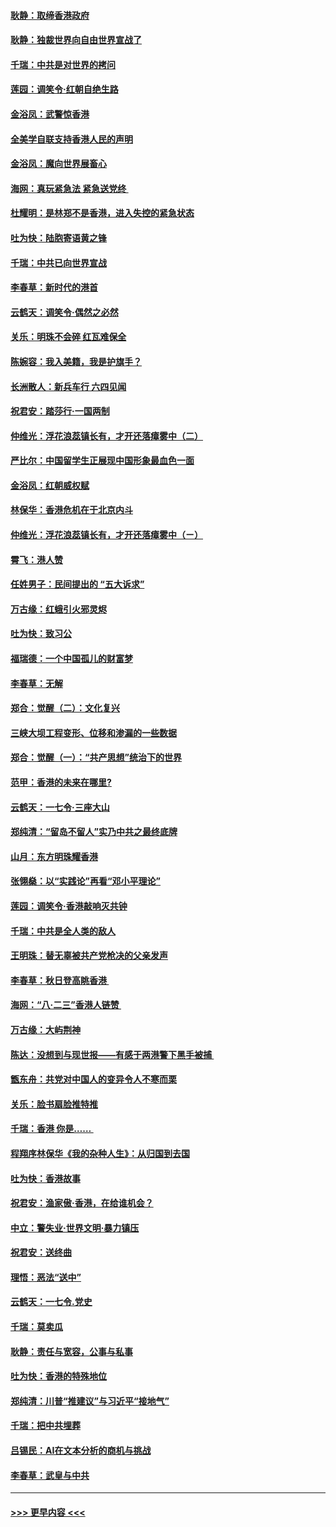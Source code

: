 #### [耿静：取缔香港政府](../pages/nsc993/n11494218.md?t=09030500) 
#### [耿静：独裁世界向自由世界宣战了](../pages/nsc993/n11494190.md?t=09030500) 
#### [千瑞：中共是对世界的拷问](../pages/nsc993/n11493021.md?t=09030500) 
#### [莲园：调笑令‧红朝自绝生路](../pages/nsc993/n11493011.md?t=09030500) 
#### [金浴凤：武警惊香港](../pages/nsc993/n11492994.md?t=09030500) 
#### [全美学自联支持香港人民的声明](../pages/nsc993/n11492630.md?t=09030500) 
#### [金浴凤：魔向世界展畜心](../pages/nsc993/n11492599.md?t=09030500) 
#### [海网：真玩紧急法 紧急送党终 ](../pages/nsc993/n11492535.md?t=09030500) 
#### [杜耀明：是林郑不是香港，进入失控的紧急状态](../pages/nsc993/n11491420.md?t=09030500) 
#### [吐为快：陆胞寄语黄之锋](../pages/nsc993/n11491117.md?t=09030500) 
#### [千瑞：中共已向世界宣战](../pages/nsc993/n11490123.md?t=09030500) 
#### [李春草：新时代的港首](../pages/nsc993/n11489864.md?t=09030500) 
#### [云鹤天：调笑令·偶然之必然](../pages/nsc993/n11489701.md?t=09030500) 
#### [关乐：明珠不会碎 红瓦难保全](../pages/nsc993/n11489647.md?t=09030500) 
#### [陈婉容：我入美籍，我是护旗手？](../pages/nsc993/n11487908.md?t=09030500) 
#### [长洲散人：新兵车行 六四见闻](../pages/nsc993/n11487729.md?t=09030500) 
#### [祝君安：踏莎行‧一国两制](../pages/nsc993/n11487699.md?t=09030500) 
#### [仲维光：浮花浪蕊镇长有，才开还落瘴雾中（二）](../pages/nsc993/n11483286.md?t=09030500) 
#### [严比尔：中国留学生正展现中国形象最血色一面](../pages/nsc993/n11485145.md?t=09030500) 
#### [金浴凤：红朝威权赋](../pages/nsc993/n11485191.md?t=09030500) 
#### [林保华：香港危机在于北京内斗](../pages/nsc993/n11484593.md?t=09030500) 
#### [仲维光：浮花浪蕊镇长有，才开还落瘴雾中（ㄧ）](../pages/nsc993/n11483259.md?t=09030500) 
#### [霄飞：港人赞](../pages/nsc993/n11482957.md?t=09030500) 
#### [任姓男子：民间提出的 “五大诉求”](../pages/nsc993/n11482897.md?t=09030500) 
#### [万古缘：红蛾引火邪灵烬](../pages/nsc993/n11482886.md?t=09030500) 
#### [吐为快：致习公](../pages/nsc993/n11482867.md?t=09030500) 
#### [福瑞德：一个中国孤儿的财富梦](../pages/nsc993/n11482817.md?t=09030500) 
#### [李春草：无解](../pages/nsc993/n11482791.md?t=09030500) 
#### [郑合：觉醒（二）：文化复兴](../pages/nsc993/n11478025.md?t=09030500) 
#### [三峡大坝工程变形、位移和渗漏的一些数据](../pages/nsc993/n11478232.md?t=09030500) 
#### [郑合：觉醒（一）：“共产思想”统治下的世界](../pages/nsc993/n11477663.md?t=09030500) 
#### [范甲：香港的未来在哪里?](../pages/nsc993/n11477249.md?t=09030500) 
#### [云鹤天：一七令·三座大山](../pages/nsc993/n11477192.md?t=09030500) 
#### [郑纯清：“留岛不留人”实乃中共之最终底牌](../pages/nsc993/n11476160.md?t=09030500) 
#### [山月：东方明珠耀香港](../pages/nsc993/n11476077.md?t=09030500) 
#### [张翎燊：以“实践论”再看“邓小平理论”](../pages/nsc993/n11475733.md?t=09030500) 
#### [莲园：调笑令‧香港敲响灭共钟](../pages/nsc993/n11475723.md?t=09030500) 
#### [千瑞：中共是全人类的敌人](../pages/nsc993/n11475329.md?t=09030500) 
#### [王明珠：替无辜被共产党枪决的父亲发声](../pages/nsc993/n11474570.md?t=09030500) 
#### [李春草：秋日登高眺香港 ](../pages/nsc993/n11474491.md?t=09030500) 
#### [海网：“八·二三”香港人链赞 ](../pages/nsc993/n11474538.md?t=09030500) 
#### [万古缘：大屿荆神](../pages/nsc993/n11474401.md?t=09030500) 
#### [陈达：没想到与现世报——有感于两港警下黑手被捕 ](../pages/nsc993/n11472557.md?t=09030500) 
#### [甑东舟：共党对中国人的变异令人不寒而栗](../pages/nsc993/n11472496.md?t=09030500) 
#### [关乐：脸书扇脸推特推](../pages/nsc993/n11472488.md?t=09030500) 
#### [千瑞：香港  你是…… ](../pages/nsc993/n11472459.md?t=09030500) 
#### [程翔序林保华《我的杂种人生》：从归国到去国](../pages/nsc993/n11472369.md?t=09030500) 
#### [吐为快：香港故事](../pages/nsc993/n11471931.md?t=09030500) 
#### [祝君安：渔家傲‧香港，在给谁机会？](../pages/nsc993/n11469718.md?t=09030500) 
#### [中立：警失业‧世界文明‧暴力镇压](../pages/nsc993/n11467566.md?t=09030500) 
#### [祝君安：送终曲](../pages/nsc993/n11467546.md?t=09030500) 
#### [理悟：恶法“送中”](../pages/nsc993/n11467290.md?t=09030500) 
#### [云鹤天：一七令.党史](../pages/nsc993/n11464122.md?t=09030500) 
#### [千瑞：莫卖瓜](../pages/nsc993/n11463014.md?t=09030500) 
#### [耿静：责任与宽容，公事与私事](../pages/nsc993/n11462810.md?t=09030500) 
#### [吐为快：香港的特殊地位](../pages/nsc993/n11462562.md?t=09030500) 
#### [郑纯清：川普“推建议”与习近平“接地气”](../pages/nsc993/n11461683.md?t=09030500) 
#### [千瑞：把中共埋葬](../pages/nsc993/n11461658.md?t=09030500) 
#### [吕锡民：AI在文本分析的商机与挑战](../pages/nsc993/n11460607.md?t=09030500) 
#### [李春草：武皇与中共](../pages/nsc993/n11460589.md?t=09030500) 

----
#### [ >>> 更早内容 <<< ](../indexes/nsc993-earlier.md)
